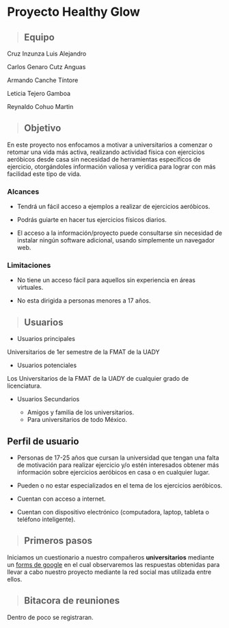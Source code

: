 # Proyecto Healthy Glow

> ## Equipo
Cruz Inzunza Luis Alejandro

Carlos Genaro Cutz Anguas

Armando Canche Tíntore 

Leticia Tejero Gamboa 

Reynaldo Cohuo Martin 

> ## Objetivo
En este proyecto nos enfocamos a motivar a universitarios a comenzar o retomar una vida más activa, realizando actividad física con ejercicios aeróbicos desde casa sin necesidad de herramientas específicos de ejercicio, otorgándoles información valiosa y verídica para lograr con más facilidad este tipo de vida.

### Alcances
* Tendrá un fácil acceso a ejemplos a realizar de ejercicios aeróbicos.

* Podrás guiarte en hacer tus ejercicios físicos diarios.

* El acceso a la información/proyecto puede consultarse sin necesidad de instalar ningún software adicional, usando simplemente un navegador web.

### Limitaciones

* No tiene un acceso fácil para aquellos sin experiencia en áreas virtuales.

* No esta dirigida a personas menores a 17 años.



> ## Usuarios
* Usuarios principales

Universitarios de 1er semestre de la FMAT de la UADY

* Usuarios potenciales

Los Universitarios de la FMAT de la UADY de cualquier grado de licenciatura.

* Usuarios Secundarios

    * Amigos y familia de los universitarios.
    * Para universitarios de todo México.
    
## Perfil de usuario
* Personas de 17-25 años que cursan la universidad que tengan una falta de motivación para realizar ejercicio y/o estén interesados obtener más información sobre ejercicios aeróbicos en casa o en cualquier lugar. 

* Pueden o no estar especializados en el tema de los ejercicios aeróbicos.

* Cuentan con acceso a internet.

* Cuentan con dispositivo electrónico (computadora, laptop, tableta o teléfono inteligente).

> ## Primeros pasos
Iniciamos un cuestionario a nuestro compañeros **universitarios** mediante un [forms de google](https://docs.google.com/forms/d/e/1FAIpQLSehRhPRbhgOGkc7RpXI5bdoAA4xsfduAQZqHmwDG7JFds6ORg/viewform?usp=sf_link "cuestionario") en el cual observaremos las respuestas obtenidas para llevar a cabo nuestro proyecto mediante la red social mas utilizada entre ellos.

>## Bitacora de reuniones
Dentro de poco se registraran.